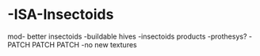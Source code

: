 # -ISA-Insectoids

mod- better insectoids
	-buildable hives
	-insectoids products
	-prothesys?
	-PATCH PATCH PATCH
	-no new textures
